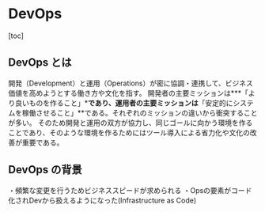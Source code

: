 # DevOps
[toc]
## DevOps とは
開発（Development）と運用（Operations）が密に協調・連携して、ビジネス価値を高めようとする働き方や文化を指す。
開発者の主要ミッションは***「より良いものを作ること」***であり、運用者の主要ミッションは**「安定的にシステムを稼働させること」**である。それぞれのミッションの違いから衝突することが多い。
そのため開発と運用の双方が協力し、同じゴールに向かう環境を作ることであり、そのような環境を作るためにはツール導入による省力化や文化の改善が重要である。
## DevOps の背景
・頻繁な変更を行うためビジネススピードが求められる
・Opsの要素がコード化されDevから扱えるようになった(Infrastructure as Code)


